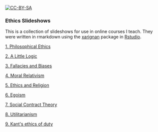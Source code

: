 [![CC-BY-SA](https://i.creativecommons.org/l/by-sa/4.0/88x31.png)](#license)

### Ethics Slideshows

This is a collection of slideshows for use in online courses I teach. They were written in rmarkdown using the [xarignan](https://github.com/yihui/xaringan) package in [Rstudio](https://rstudio.com/products/rstudio/).

[1. Philosophical Ethics](https://gwmatthews.github.io/ethics-slideshows/01-introduction.html)

[2. A Little Logic](https://gwmatthews.github.io/ethics-slideshows/02-logic.html)

[3. Fallacies and Biases](https://gwmatthews.github.io/ethics-slideshows/03-fallacies.html)

[4. Moral Relativism](https://gwmatthews.github.io/ethics-slideshows/04-relativism.html)

[5. Ethics and Religion](https://gwmatthews.github.io/ethics-slideshows/05-religion.html)

[6. Egoism](https://gwmatthews.github.io/ethics-slideshows/06-egoism.html)

[7. Social Contract Theory](https://gwmatthews.github.io/ethics-slideshows/07-contract.html)

[8. Utilitarianism](https://gwmatthews.github.io/ethics-slideshows/08-utilitarianism.html)

[9. Kant's ethics of duty](https://gwmatthews.github.io/ethics-slideshows/09-kant.html)

